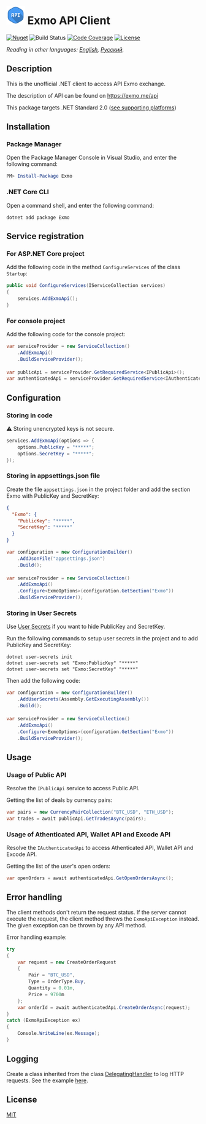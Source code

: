 # <img src="PackageIcon.svg" width="48"> Exmo API Client

[![Nuget](https://img.shields.io/nuget/v/Exmo)](https://www.nuget.org/packages/Exmo/)
![Build Status](https://img.shields.io/github/workflow/status/Brainman643/Exmo/Build/master)
[![Code Coverage](https://img.shields.io/coveralls/github/Brainman643/Exmo/master)](https://coveralls.io/github/Brainman643/Exmo?branch=master)
[![License](https://img.shields.io/github/license/Brainman643/Exmo)](LICENSE)

*Reading in other languages: [English](README.md), [Русский](README.ru.md).*

## Description

This is the unofficial .NET client to access API Exmo exchange.

The description of API can be found on <https://exmo.me/api>

This package targets .NET Standard 2.0 ([see supporting platforms](https://docs.microsoft.com/dotnet/standard/net-standard#net-implementation-support))

## Installation

### Package Manager

Open the Package Manager Console in Visual Studio, and enter the following command:

```powershell
PM> Install-Package Exmo
```

### .NET Core CLI

Open a command shell, and enter the following command:

```shell
dotnet add package Exmo
```

## Service registration

### For ASP.NET Core project

Add the following code in the method `ConfigureServices` of the class `Startup`:

```cs
public void ConfigureServices(IServiceCollection services)
{
    services.AddExmoApi();
}
```

### For console project

Add the following code for the console project:

```cs
var serviceProvider = new ServiceCollection()
    .AddExmoApi()
    .BuildServiceProvider();

var publicApi = serviceProvider.GetRequiredService<IPublicApi>();
var authenticatedApi = serviceProvider.GetRequiredService<IAuthenticatedApi>();
```

## Configuration

### Storing in code

⚠️ Storing unencrypted keys is not secure.

```cs
services.AddExmoApi(options => {
    options.PublicKey = "*****";
    options.SecretKey = "*****";
});
```

### Storing in appsettings.json file

Create the file `appsettings.json` in the project folder and add the section Exmo with PublicKey and SecretKey:

```json
{
  "Exmo": {
    "PublicKey": "*****",
    "SecretKey": "*****"
  }
}
```

```cs
var configuration = new ConfigurationBuilder()
    .AddJsonFile("appsettings.json")
    .Build();

var serviceProvider = new ServiceCollection()
    .AddExmoApi()
    .Configure<ExmoOptions>(configuration.GetSection("Exmo"))
    .BuildServiceProvider();
```

### Storing in User Secrets

Use [User Secrets](https://docs.microsoft.com/aspnet/core/security/app-secrets) if you want to hide PublicKey and SecretKey.

Run the following commands to setup user secrets in the project and to add PublicKey and SecretKey:

```shell
dotnet user-secrets init
dotnet user-secrets set "Exmo:PublicKey" "*****"
dotnet user-secrets set "Exmo:SecretKey" "*****"
```

Then add the following code:

```cs
var configuration = new ConfigurationBuilder()
    .AddUserSecrets(Assembly.GetExecutingAssembly())
    .Build();

var serviceProvider = new ServiceCollection()
    .AddExmoApi()
    .Configure<ExmoOptions>(configuration.GetSection("Exmo"))
    .BuildServiceProvider();
```

## Usage

### Usage of Public API

Resolve the `IPublicApi` service to access Public API.

Getting the list of deals by currency pairs:

```cs
var pairs = new CurrencyPairCollection("BTC_USD", "ETH_USD");
var trades = await publicApi.GetTradesAsync(pairs);
```

### Usage of Athenticated API, Wallet API and Excode API

Resolve the `IAuthenticatedApi` to access Athenticated API, Wallet API and Excode API.

Getting the list of the user's open orders:

```cs
var openOrders = await authenticatedApi.GetOpenOrdersAsync();
```

## Error handling

The client methods don't return the request status. If the server cannot execute the request, the client method throws the `ExmoApiException` instead. The given exception can be thrown by any API method.

Error handling example:

```cs
try
{
    var request = new CreateOrderRequest
    {
        Pair = "BTC_USD",
        Type = OrderType.Buy,
        Quantity = 0.01m,
        Price = 9700m
    };
    var orderId = await authenticatedApi.CreateOrderAsync(request);
}
catch (ExmoApiException ex)
{
    Console.WriteLine(ex.Message);
}
```

## Logging

Create a class inherited from the class [DelegatingHandler](https://docs.microsoft.com/dotnet/api/system.net.http.delegatinghandler) to log HTTP requests. See the example [here](Sample).

## License

[MIT](LICENSE)
